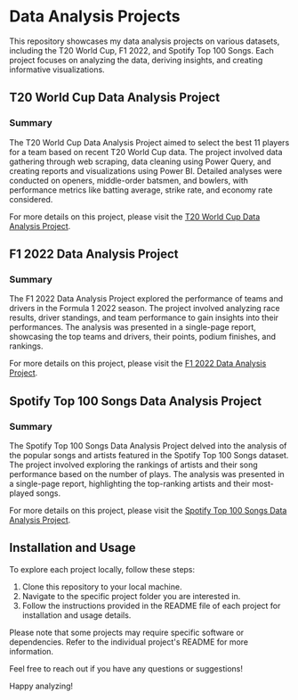 # Data Analysis Projects

This repository showcases my data analysis projects on various datasets, including the T20 World Cup, F1 2022, and Spotify Top 100 Songs. Each project focuses on analyzing the data, deriving insights, and creating informative visualizations.

## T20 World Cup Data Analysis Project

### Summary

The T20 World Cup Data Analysis Project aimed to select the best 11 players for a team based on recent T20 World Cup data. The project involved data gathering through web scraping, data cleaning using Power Query, and creating reports and visualizations using Power BI. Detailed analyses were conducted on openers, middle-order batsmen, and bowlers, with performance metrics like batting average, strike rate, and economy rate considered.

For more details on this project, please visit the [T20 World Cup Data Analysis Project](https://github.com/kameshrsk/Data-Analysis/tree/main/T20-Data-Analysis).

## F1 2022 Data Analysis Project

### Summary

The F1 2022 Data Analysis Project explored the performance of teams and drivers in the Formula 1 2022 season. The project involved analyzing race results, driver standings, and team performance to gain insights into their performances. The analysis was presented in a single-page report, showcasing the top teams and drivers, their points, podium finishes, and rankings.

For more details on this project, please visit the [F1 2022 Data Analysis Project](https://github.com/kameshrsk/Data-Analysis/tree/main/F1-Data-Analysis).

## Spotify Top 100 Songs Data Analysis Project

### Summary

The Spotify Top 100 Songs Data Analysis Project delved into the analysis of the popular songs and artists featured in the Spotify Top 100 Songs dataset. The project involved exploring the rankings of artists and their song performance based on the number of plays. The analysis was presented in a single-page report, highlighting the top-ranking artists and their most-played songs.

For more details on this project, please visit the [Spotify Top 100 Songs Data Analysis Project](https://github.com/kameshrsk/Data-Analysis/tree/main/Spotify-Data-analysis).

## Installation and Usage

To explore each project locally, follow these steps:

1. Clone this repository to your local machine.
2. Navigate to the specific project folder you are interested in.
3. Follow the instructions provided in the README file of each project for installation and usage details.

Please note that some projects may require specific software or dependencies. Refer to the individual project's README for more information.


Feel free to reach out if you have any questions or suggestions!

Happy analyzing!
